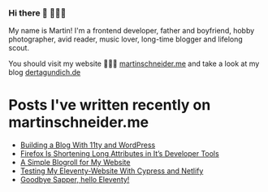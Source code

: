 ### Hi there 👋  🤷🏼‍♂️

My name is Martin! I'm a frontend developer, father and boyfriend, hobby photographer, avid reader, music lover, long-time blogger and lifelong scout.

You should visit my website 👨🏼‍💻 [martinschneider.me](https://martinschneider.me) and take a look at my blog [dertagundich.de](https://www.dertagundich.de)

# Posts I've written recently on martinschneider.me
<!-- BLOG-POST-LIST:START -->
- [Building a Blog With 11ty and WordPress](https://martinschneider.me/articles/building-a-website-with-11ty-and-wordpress/)
- [Firefox Is Shortening Long Attributes in It&#8217;s Developer Tools](https://martinschneider.me/articles/firefox-is-shortening-long-attributes-in-its-developer-tools/)
- [A Simple Blogroll for My Website](https://martinschneider.me/articles/a-simple-blogroll-for-my-website/)
- [Testing My Eleventy-Website With Cypress and Netlify](https://martinschneider.me/articles/testing-my-eleventy-website-with-cypress-and-netlify/)
- [Goodbye Sapper, hello Eleventy!](https://martinschneider.me/articles/goodbye-sapper-hello-eleventy/)
<!-- BLOG-POST-LIST:END -->
